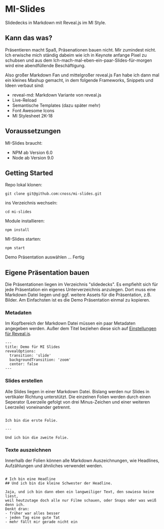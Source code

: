 # MI-Slides
Slidedecks in Markdown mit Reveal.js im MI Style. 

## Kann das was?
Präsentieren macht Spaß, Präsenationen bauen nicht. Mir zumindest nicht. Ich erwische mich ständig dabeim wie ich in Keynote anfange Pixel zu schubsen und aus dem Ich-mach-mal-eben-ein-paar-Slides-für-morgen wird eine abendfüllende Beschäftigung.

Also großer Markdown Fan und mittelgroßer reveal.js Fan habe ich dann mal ein kleines Mashup gemacht, in dem folgende Frameworks, Snippets und Ideen verbaut sind:

- reveal-md: Markdown Variante von reveal.js
- Live-Reload
- Semantische Templates (dazu später mehr)
- Font Awesome Icons
- MI Stylesheet 2K-18

## Voraussetzungen
MI-Slides braucht:
- NPM ab Version 6.0
- Node ab Version 9.0 

## Getting Started

Repo lokal klonen:

``` git clone git@github.com:cnoss/mi-slides.git ```

ins Verzeichnis wechseln:

``` cd mi-slides ```

Module installieren:

``` npm install ```

MI-Slides starten:

``` npm start ```

Demo Präsentation auswählen … Fertig


## Eigene Präsentation bauen

Die Präsentationen liegen im Verzeichnis "slidedecks". Es empfiehlt sich für jede Präsentation ein eigenes Unterverzeichnis anzulegen. Dort muss eine Markdown Datei liegen und ggf. weitere Assets für die Präsentation, z.B. Bilder. Am Einfachsten ist es die Demo Präsentation einmal zu kopieren. 

### Metadaten

Im Kopfbereich der Markdown Datei müssen ein paar Metadaten angegeben werden. Außer dem Titel beziehen diese sich auf [Einstellungen für Reveal.js](https://github.com/webpro/reveal-md#yaml-front-matter).

```
---
title: Demo für MI Slides
revealOptions:
  transition: 'slide'
  backgroundTransition: 'zoom'
  center: false
---
```

### Slides erstellen
Alle Slides liegen in einer Markdown Datei. Bislang werden nur Slides in vertikaler Richtung unterstützt. Die einzelnen Folien werden durch einen Seperator (Leerzeile gefolgt von drei Minus-Zeichen und einer weiteren Leerzeile) voneinander getrennt.

```

Ich bin die erste Folie.

---

Und ich bin die zweite Folie.

```

### Texte auszeichnen
Innerhalb der Folien können alle Markdown Auszeichnungen, wie Headlines, Aufzählungen und ähnliches verwendet werden.

```

# Ich bin eine Headline
## Und ich bin die kleine Schwester der Headline.

Jaja, und ich bin dann eben ein langweiliger Text, den sowieso keine liest, 
weil heutzutage doch alle nur Filme schauen, oder Snaps oder was weiß denn ich. 
Denkt dran:
- früher war alles besser
- jeden Tag eine gute Tat
- mehr fällt mir gerade nicht ein

```

